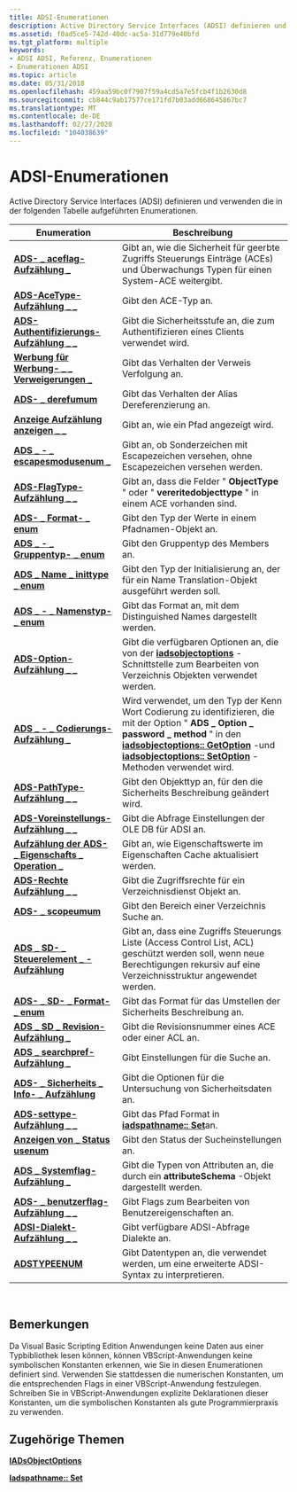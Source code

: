 ```yaml
---
title: ADSI-Enumerationen
description: Active Directory Service Interfaces (ADSI) definieren und verwenden die in der folgenden Tabelle aufgeführten Enumerationen.
ms.assetid: f0ad5ce5-742d-40dc-ac5a-31d779e40bfd
ms.tgt_platform: multiple
keywords:
- ADSI ADSI, Referenz, Enumerationen
- Enumerationen ADSI
ms.topic: article
ms.date: 05/31/2018
ms.openlocfilehash: 459aa59bc0f7907f59a4cd5a7e5fcb4f1b2630d8
ms.sourcegitcommit: cb844c9ab17577ce171fd7b03add668645867bc7
ms.translationtype: MT
ms.contentlocale: de-DE
ms.lasthandoff: 02/27/2020
ms.locfileid: "104038639"
---
```

# <a name="adsi-enumerations"></a>ADSI-Enumerationen

Active Directory Service Interfaces (ADSI) definieren und verwenden die in der folgenden Tabelle aufgeführten Enumerationen.



| Enumeration                                                           | Beschreibung                                                                                                                                                                                                                                                       |
|-----------------------------------------------------------------------|-------------------------------------------------------------------------------------------------------------------------------------------------------------------------------------------------------------------------------------------------------------------|
| [**ADS- \_ aceflag-Aufzählung \_**](/windows/win32/api/iads/ne-iads-ads_aceflag_enum)                        | Gibt an, wie die Sicherheit für geerbte Zugriffs Steuerungs Einträge (ACEs) und Überwachungs Typen für einen System-ACE weitergibt.                                                                                                                                             |
| [**ADS-AceType-Aufzählung \_ \_**](/windows/win32/api/iads/ne-iads-ads_acetype_enum)                        | Gibt den ACE-Typ an.                                                                                                                                                                                                                                           |
| [**ADS-Authentifizierungs-Aufzählung \_ \_**](/windows/win32/api/iads/ne-iads-ads_authentication_enum)          | Gibt die Sicherheitsstufe an, die zum Authentifizieren eines Clients verwendet wird.                                                                                                                                                                                                     |
| [**Werbung für Werbung- \_ \_ Verweigerungen \_**](/windows/win32/api/iads/ne-iads-ads_chase_referrals_enum)       | Gibt das Verhalten der Verweis Verfolgung an.                                                                                                                                                                                                                       |
| [**ADS- \_ derefumum**](/windows/win32/api/iads/ne-iads-ads_derefenum)                               | Gibt das Verhalten der Alias Dereferenzierung an.                                                                                                                                                                                                                    |
| [**Anzeige Aufzählung anzeigen \_ \_**](/windows/win32/api/iads/ne-iads-ads_display_enum)                        | Gibt an, wie ein Pfad angezeigt wird.                                                                                                                                                                                                                                |
| [**ADS \_ - \_ escapesmodusenum \_**](/windows/win32/api/iads/ne-iads-ads_escape_mode_enum)               | Gibt an, ob Sonderzeichen mit Escapezeichen versehen, ohne Escapezeichen versehen werden.                                                                                                                                                                                        |
| [**ADS-FlagType-Aufzählung \_ \_**](/windows/win32/api/iads/ne-iads-ads_flagtype_enum)                      | Gibt an, dass die Felder " **ObjectType** " oder " **vereritedobjecttype** " in einem ACE vorhanden sind.                                                                                                                                                                         |
| [**ADS- \_ Format- \_ enum**](/windows/win32/api/iads/ne-iads-ads_format_enum)                          | Gibt den Typ der Werte in einem Pfadnamen-Objekt an.                                                                                                                                                                                                                |
| [**ADS \_ - \_ Gruppentyp- \_ enum**](/windows/win32/api/iads/ne-iads-ads_group_type_enum)                 | Gibt den Gruppentyp des Members an.                                                                                                                                                                                                                           |
| [**ADS \_ Name \_ inittype \_ enum**](/windows/win32/api/iads/ne-iads-ads_name_inittype_enum)           | Gibt den Typ der Initialisierung an, der für ein Name Translation-Objekt ausgeführt werden soll.                                                                                                                                                                                  |
| [**ADS \_ - \_ Namenstyp- \_ enum**](/windows/win32/api/iads/ne-iads-ads_name_type_enum)                   | Gibt das Format an, mit dem Distinguished Names dargestellt werden.                                                                                                                                                                                                       |
| [**ADS-Option-Aufzählung \_ \_**](/windows/win32/api/iads/ne-iads-ads_option_enum)                          | Gibt die verfügbaren Optionen an, die von der [**iadsobjectoptions**](/windows/desktop/api/Iads/nn-iads-iadsobjectoptions) -Schnittstelle zum Bearbeiten von Verzeichnis Objekten verwendet werden.                                                                                                                        |
| [**ADS \_ - \_ Codierungs-Aufzählung \_**](/windows/win32/api/iads/ne-iads-ads_password_encoding_enum)   | Wird verwendet, um den Typ der Kenn Wort Codierung zu identifizieren, die mit der Option " **ADS \_ Option \_ password \_ method** " in den [**iadsobjectoptions:: GetOption**](/windows/desktop/api/Iads/nf-iads-iadsobjectoptions-getoption) -und [**iadsobjectoptions:: SetOption**](/windows/desktop/api/Iads/nf-iads-iadsobjectoptions-setoption) -Methoden verwendet wird. |
| [**ADS-PathType-Aufzählung \_ \_**](/windows/win32/api/iads/ne-iads-ads_pathtype_enum)                      | Gibt den Objekttyp an, für den die Sicherheits Beschreibung geändert wird.                                                                                                                                                                                        |
| [**ADS-Voreinstellungs-Aufzählung \_ \_**](/windows/win32/api/iads/ne-iads-ads_preferences_enum)                | Gibt die Abfrage Einstellungen der OLE DB für ADSI an.                                                                                                                                                                                                           |
| [**Aufzählung der ADS- \_ Eigenschafts \_ Operation \_**](/windows/win32/api/iads/ne-iads-ads_property_operation_enum) | Gibt an, wie Eigenschaftswerte im Eigenschaften Cache aktualisiert werden.                                                                                                                                                                                               |
| [**ADS-Rechte Aufzählung \_ \_**](/windows/win32/api/iads/ne-iads-ads_rights_enum)                          | Gibt die Zugriffsrechte für ein Verzeichnisdienst Objekt an.                                                                                                                                                                                                        |
| [**ADS- \_ scopeumum**](/windows/win32/api/iads/ne-iads-ads_scopeenum)                               | Gibt den Bereich einer Verzeichnis Suche an.                                                                                                                                                                                                                        |
| [**ADS \_ SD- \_ Steuerelement \_ -Aufzählung**](/windows/win32/api/iads/ne-iads-ads_sd_control_enum)                 | Gibt an, dass eine Zugriffs Steuerungs Liste (Access Control List, ACL) geschützt werden soll, wenn neue Berechtigungen rekursiv auf eine Verzeichnisstruktur angewendet werden.                                                                                                                                  |
| [**ADS- \_ SD- \_ Format- \_ enum**](/windows/win32/api/iads/ne-iads-ads_sd_format_enum)                   | Gibt das Format für das Umstellen der Sicherheits Beschreibung an.                                                                                                                                                                                                      |
| [**ADS \_ SD \_ Revision-Aufzählung \_**](/windows/win32/api/iads/ne-iads-ads_sd_revision_enum)               | Gibt die Revisionsnummer eines ACE oder einer ACL an.                                                                                                                                                                                                                   |
| [**ADS \_ searchpref-Aufzählung \_**](/windows/win32/api/iads/ne-iads-ads_searchpref_enum)                  | Gibt Einstellungen für die Suche an.                                                                                                                                                                                                                              |
| [**ADS- \_ Sicherheits \_ Info- \_ Aufzählung**](/windows/win32/api/iads/ne-iads-ads_security_info_enum)           | Gibt die Optionen für die Untersuchung von Sicherheitsdaten an.                                                                                                                                                                                                                |
| [**ADS-settype-Aufzählung \_ \_**](/windows/win32/api/iads/ne-iads-ads_settype_enum)                        | Gibt das Pfad Format in [**iadspathname:: Set**](/windows/desktop/api/Iads/nf-iads-iadspathname-set)an.                                                                                                                                                                                       |
| [**Anzeigen von \_ Status usenum**](/windows/win32/api/iads/ne-iads-ads_statusenum)                             | Gibt den Status der Sucheinstellungen an.                                                                                                                                                                                                                       |
| [**ADS \_ Systemflag-Aufzählung \_**](/windows/win32/api/iads/ne-iads-ads_systemflag_enum)                  | Gibt die Typen von Attributen an, die durch ein **attributeSchema** -Objekt dargestellt werden.                                                                                                                                                                                   |
| [**ADS- \_ benutzerflag-Aufzählung \_ \_**](/windows/win32/api/iads/ne-iads-ads_user_flag_enum)                   | Gibt Flags zum Bearbeiten von Benutzereigenschaften an.                                                                                                                                                                                                            |
| [**ADSI-Dialekt-Aufzählung \_ \_**](/windows/win32/api/iads/ne-iads-adsi_dialect_enum)                      | Gibt verfügbare ADSI-Abfrage Dialekte an.                                                                                                                                                                                                                          |
| [**ADSTYPEENUM**](/windows/win32/api/iads/ne-iads-adstypeenum)                                    | Gibt Datentypen an, die verwendet werden, um eine erweiterte ADSI-Syntax zu interpretieren.                                                                                                                                                                                            |



 

## <a name="remarks"></a>Bemerkungen

Da Visual Basic Scripting Edition Anwendungen keine Daten aus einer Typbibliothek lesen können, können VBScript-Anwendungen keine symbolischen Konstanten erkennen, wie Sie in diesen Enumerationen definiert sind. Verwenden Sie stattdessen die numerischen Konstanten, um die entsprechenden Flags in einer VBScript-Anwendung festzulegen. Schreiben Sie in VBScript-Anwendungen explizite Deklarationen dieser Konstanten, um die symbolischen Konstanten als gute Programmierpraxis zu verwenden.

## <a name="related-topics"></a>Zugehörige Themen

<dl> <dt>

[**IADsObjectOptions**](/windows/desktop/api/Iads/nn-iads-iadsobjectoptions)
</dt> <dt>

[**Iadspathname:: Set**](/windows/desktop/api/Iads/nf-iads-iadspathname-set)
</dt> </dl>

 

 




